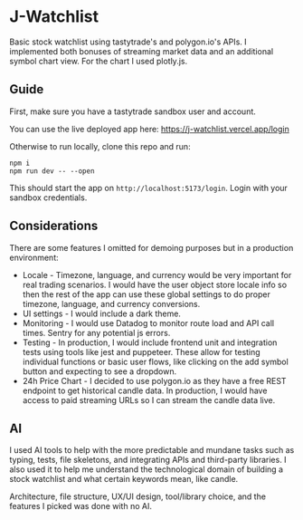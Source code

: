 # J-Watchlist

Basic stock watchlist using tastytrade's and polygon.io's APIs. I implemented both bonuses of streaming market data and an additional symbol chart view. For the chart I used plotly.js.

## Guide
First, make sure you have a tastytrade sandbox user and account.

You can use the live deployed app here: https://j-watchlist.vercel.app/login

Otherwise to run locally, clone this repo and run:
```
npm i
npm run dev -- --open
```

This should start the app on `http://localhost:5173/login`. Login with your sandbox credentials.

## Considerations

There are some features I omitted for demoing purposes but in a production environment:

- Locale - Timezone, language, and currency would be very important for real trading scenarios. I would have the user object store locale info so then the rest of the app can use these global settings to do proper timezone, language,  and currency conversions.
- UI settings  - I would include a dark theme. 
- Monitoring - I would use Datadog to monitor route load and API call times. Sentry for any potential js errors.
- Testing - In production, I would include frontend unit and integration tests using tools like jest and puppeteer. These allow for testing individual functions or basic user flows, like clicking on the add symbol button and expecting to see a dropdown.
- 24h Price Chart - I decided to use polygon.io as they have a free REST endpoint to get historical candle data. In production, I would have access to paid streaming URLs so I can stream the candle data live.

## AI

I used AI tools to help with the more predictable and mundane tasks such as typing, tests, file skeletons, and integrating APIs and third-party libraries. I also used it to help me understand the technological domain of building a stock watchlist and what certain keywords mean, like candle. 

Architecture, file structure, UX/UI design, tool/library choice, and the features I picked was done with no AI.

